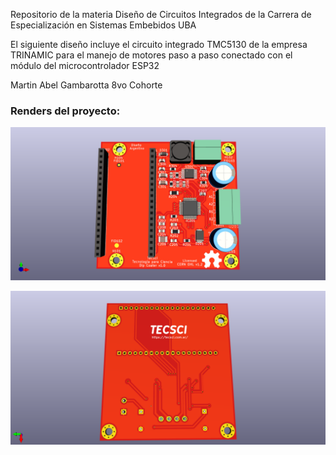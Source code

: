 Repositorio de la materia Diseño de Circuitos Integrados de la Carrera de Especialización en Sistemas Embebidos UBA

El siguiente diseño incluye el circuito integrado TMC5130 de la empresa TRINAMIC para el manejo de motores paso a paso
conectado con el módulo del microcontrolador ESP32

Martin Abel Gambarotta
8vo Cohorte


### Renders del proyecto:

![Alt text](tecsci_dip/tecsci_dip/tecsci_dip.png)

![alt text](tecsci_dip/tecsci_dip/tecsci_dip_b.png)

